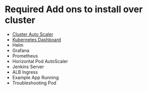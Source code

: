 # Required Add ons to install over cluster

- [Cluster Auto Scaler](https://docs.aws.amazon.com/eks/latest/userguide/cluster-autoscaler.html)
- [Kubernetes Dashboard](https://docs.aws.amazon.com/eks/latest/userguide/dashboard-tutorial.html)
- Helm
- Grafana
- Prometheus
- Horizontal Pod AutoScaler
- Jenkins Server
- ALB Ingress
- Example App Running
- Troubleshooting Pod
